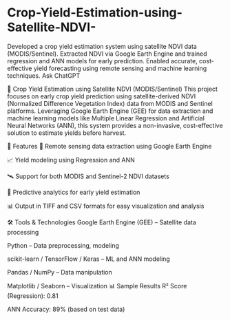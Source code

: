 # Crop-Yield-Estimation-using-Satellite-NDVI-
Developed a crop yield estimation system using satellite NDVI data (MODIS/Sentinel). Extracted NDVI via Google Earth Engine and trained regression and ANN models for early prediction. Enabled accurate, cost-effective yield forecasting using remote sensing and machine learning techniques.          Ask ChatGPT

🌾 Crop Yield Estimation using Satellite NDVI (MODIS/Sentinel)
This project focuses on early crop yield prediction using satellite-derived NDVI (Normalized Difference Vegetation Index) data from MODIS and Sentinel platforms. Leveraging Google Earth Engine (GEE) for data extraction and machine learning models like Multiple Linear Regression and Artificial Neural Networks (ANN), this system provides a non-invasive, cost-effective solution to estimate yields before harvest.

📌 Features
📡 Remote sensing data extraction using Google Earth Engine

📈 Yield modeling using Regression and ANN

🛰️ Support for both MODIS and Sentinel-2 NDVI datasets

🧠 Predictive analytics for early yield estimation

📊 Output in TIFF and CSV formats for easy visualization and analysis

🛠️ Tools & Technologies
Google Earth Engine (GEE) – Satellite data processing

Python – Data preprocessing, modeling

scikit-learn / TensorFlow / Keras – ML and ANN modeling

Pandas / NumPy – Data manipulation

Matplotlib / Seaborn – Visualization
📊 Sample Results
R² Score (Regression): 0.81

ANN Accuracy: 89% (based on test data)
